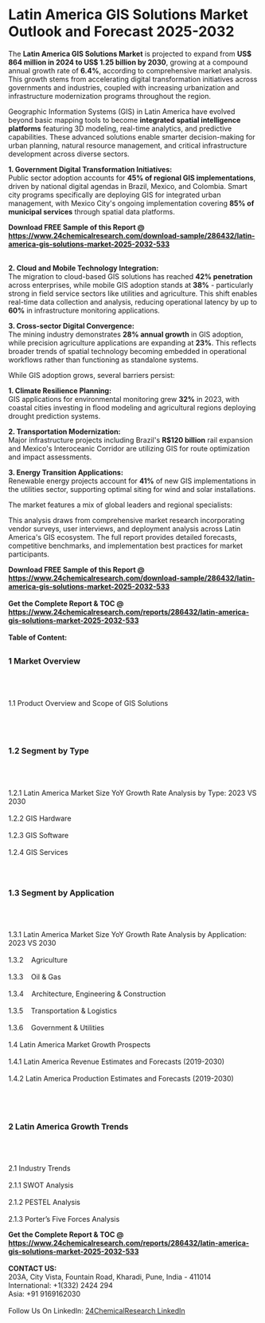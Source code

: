 <h1>Latin America GIS Solutions Market Outlook and Forecast 2025-2032</h1><p>The <strong>Latin America GIS Solutions Market</strong> is projected to expand from <strong>US$ 864 million in 2024 to US$ 1.25 billion by 2030</strong>, growing at a compound annual growth rate of <strong>6.4%</strong>, according to comprehensive market analysis. This growth stems from accelerating digital transformation initiatives across governments and industries, coupled with increasing urbanization and infrastructure modernization programs throughout the region.</p><p>Geographic Information Systems (GIS) in Latin America have evolved beyond basic mapping tools to become <strong>integrated spatial intelligence platforms</strong> featuring 3D modeling, real-time analytics, and predictive capabilities. These advanced solutions enable smarter decision-making for urban planning, natural resource management, and critical infrastructure development across diverse sectors.</p><p><strong>1. Government Digital Transformation Initiatives:</strong><br>
Public sector adoption accounts for <strong>45% of regional GIS implementations</strong>, driven by national digital agendas in Brazil, Mexico, and Colombia. Smart city programs specifically are deploying GIS for integrated urban management, with Mexico City's ongoing implementation covering <strong>85% of municipal services</strong> through spatial data platforms.</p><div><b>Download FREE Sample of this Report @ 
            <a href="https://www.24chemicalresearch.com/download-sample/286432/latin-america-gis-solutions-market-2025-2032-533">
            https://www.24chemicalresearch.com/download-sample/286432/latin-america-gis-solutions-market-2025-2032-533</a></b></div><br><p><strong>2. Cloud and Mobile Technology Integration:</strong><br>
The migration to cloud-based GIS solutions has reached <strong>42% penetration</strong> across enterprises, while mobile GIS adoption stands at <strong>38%</strong> - particularly strong in field service sectors like utilities and agriculture. This shift enables real-time data collection and analysis, reducing operational latency by up to <strong>60%</strong> in infrastructure monitoring applications.</p><p><strong>3. Cross-sector Digital Convergence:</strong><br>
The mining industry demonstrates <strong>28% annual growth</strong> in GIS adoption, while precision agriculture applications are expanding at <strong>23%</strong>. This reflects broader trends of spatial technology becoming embedded in operational workflows rather than functioning as standalone systems.</p><p>While GIS adoption grows, several barriers persist:</p><p><strong>1. Climate Resilience Planning:</strong><br>
GIS applications for environmental monitoring grew <strong>32%</strong> in 2023, with coastal cities investing in flood modeling and agricultural regions deploying drought prediction systems.</p><p><strong>2. Transportation Modernization:</strong><br>
Major infrastructure projects including Brazil's <strong>R$120 billion</strong> rail expansion and Mexico's Interoceanic Corridor are utilizing GIS for route optimization and impact assessments.</p><p><strong>3. Energy Transition Applications:</strong><br>
Renewable energy projects account for <strong>41%</strong> of new GIS implementations in the utilities sector, supporting optimal siting for wind and solar installations.</p><p>The market features a mix of global leaders and regional specialists:</p><p>This analysis draws from comprehensive market research incorporating vendor surveys, user interviews, and deployment analysis across Latin America's GIS ecosystem. The full report provides detailed forecasts, competitive benchmarks, and implementation best practices for market participants.</p><div><b>Download FREE Sample of this Report @ 
            <a href="https://www.24chemicalresearch.com/download-sample/286432/latin-america-gis-solutions-market-2025-2032-533">
            https://www.24chemicalresearch.com/download-sample/286432/latin-america-gis-solutions-market-2025-2032-533</a></b></div><br><div><b>Get the Complete Report & TOC @ 
            <a href="https://www.24chemicalresearch.com/reports/286432/latin-america-gis-solutions-market-2025-2032-533">
            https://www.24chemicalresearch.com/reports/286432/latin-america-gis-solutions-market-2025-2032-533</a></b></div><br>
            <b>Table of Content:</b><p><h2><span style="font-size:16px"><strong>1 Market Overview&nbsp;&nbsp; &nbsp;</strong></span></h2><br />
<br />
<p>1.1 Product Overview and Scope of GIS Solutions&nbsp;</p><br />
<br />
<h2><strong><span style="font-size:16px">1.2 Segment by Type&nbsp;&nbsp; &nbsp;</span></strong></h2><br />
<br />
<p>1.2.1 Latin America Market Size YoY Growth Rate Analysis by Type: 2023 VS 2030&nbsp;&nbsp; &nbsp;<br /><br />
1.2.2 GIS Hardware&nbsp;&nbsp; &nbsp;<br /><br />
1.2.3 GIS Software<br /><br />
1.2.4 GIS Services<br /><br />
<br />
<h2><span style="font-size:16px"><strong>1.3 Segment by Application&nbsp;&nbsp;</strong></span></h2><br />
<br />
<p>1.3.1 Latin America Market Size YoY Growth Rate Analysis by Application: 2023 VS 2030&nbsp;&nbsp; &nbsp;<br /><br />
1.3.2&nbsp;&nbsp; &nbsp;Agriculture<br /><br />
1.3.3&nbsp;&nbsp; &nbsp;Oil & Gas<br /><br />
1.3.4&nbsp;&nbsp; &nbsp;Architecture, Engineering & Construction<br /><br />
1.3.5&nbsp;&nbsp; &nbsp;Transportation & Logistics<br /><br />
1.3.6&nbsp;&nbsp; &nbsp;Government & Utilities<br /><br />
1.4 Latin America Market Growth Prospects&nbsp;&nbsp; &nbsp;<br /><br />
1.4.1 Latin America Revenue Estimates and Forecasts (2019-2030)&nbsp;&nbsp; &nbsp;<br /><br />
1.4.2 Latin America Production Estimates and Forecasts (2019-2030)&nbsp;&nbsp;</p><br />
<br />
<h2><span style="font-size:16px"><strong>2 Latin America Growth Trends&nbsp;&nbsp; &nbsp;</strong></span></h2><br />
<br />
<p>2.1 Industry Trends&nbsp;&nbsp; &nbsp;<br /><br />
2.1.1 SWOT Analysis&nbsp;&nbsp; &nbsp;<br /><br />
2.1.2 PESTEL Analysis&nbsp;&nbsp; &nbsp;<br /><br />
2.1.3 Porter&rsquo;s Five Forces Analysis&nbsp;&nbsp; &nbsp;<br</p><div><b>Get the Complete Report & TOC @ 
            <a href="https://www.24chemicalresearch.com/reports/286432/latin-america-gis-solutions-market-2025-2032-533">
            https://www.24chemicalresearch.com/reports/286432/latin-america-gis-solutions-market-2025-2032-533</a></b></div><br><b>CONTACT US:</b><br>
            203A, City Vista, Fountain Road, Kharadi, Pune, India - 411014<br>
            International: +1(332) 2424 294<br>
            Asia: +91 9169162030 <br><br>
            Follow Us On LinkedIn: <a href="https://www.linkedin.com/company/24chemicalresearch/">24ChemicalResearch LinkedIn</a>